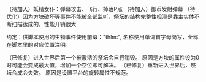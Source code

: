 （待加入）妖精女仆：弹幕攻击、飞行、掉落P点
（待加入）御币发射弹幕
（待优化）因为方块破坏等事件不能被全部监听，祭坛的结构完整性检测是靠主实体不断扫描达成的，性能开销很大


约定：供脚本使用的生物事件使用前缀："thlm:", 名称使用单词首字母简写，全称在脚本里的对应位置注明。


（已修复）进入世界后第一个被激活的祭坛会自行销毁。 原因是方块的属性设为0时可能会变成最大值，增加一个空位即可解决。
（已修复）重新进入世界后，祭坛合成会失效。  原因是设置平台的旋转属性不规范。